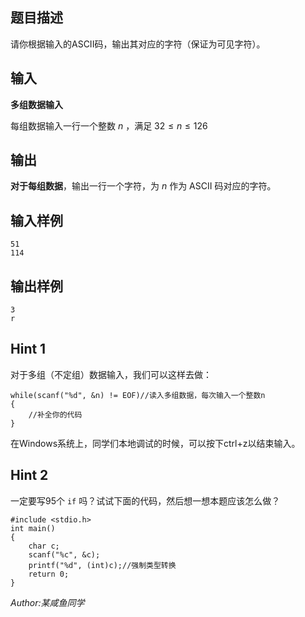 ## 题目描述

请你根据输入的ASCII码，输出其对应的字符（保证为可见字符）。

## 输入

**多组数据输入**

每组数据输入一行一个整数 $n$ ，满足 $32\le n \le 126$ 

## 输出

**对于每组数据**，输出一行一个字符，为 $n$ 作为 ASCII 码对应的字符。

## 输入样例

    51
    114

## 输出样例

    3
    r

## Hint 1
对于多组（不定组）数据输入，我们可以这样去做：

    while(scanf("%d", &n) != EOF)//读入多组数据，每次输入一个整数n
    {
    	//补全你的代码
    }

在Windows系统上，同学们本地调试的时候，可以按下ctrl+z以结束输入。

## Hint 2
一定要写95个 `if` 吗？试试下面的代码，然后想一想本题应该怎么做？

    #include <stdio.h>
    int main()
    {
        char c;
        scanf("%c", &c);
        printf("%d", (int)c);//强制类型转换
        return 0;
    }

*Author:某咸鱼同学*

